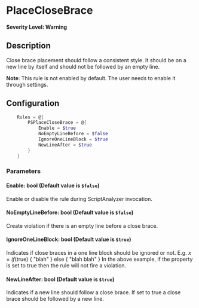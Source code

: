 # PlaceCloseBrace

**Severity Level: Warning**

## Description

Close brace placement should follow a consistent style. It should be on a new line by itself and should not be followed by an empty line.

**Note**: This rule is not enabled by default. The user needs to enable it through settings.

## Configuration

```powershell
    Rules = @{
        PSPlaceCloseBrace = @{
            Enable = $true
            NoEmptyLineBefore = $false
            IgnoreOneLineBlock = $true
            NewLineAfter = $true
        }
    }
```

### Parameters

#### Enable: bool (Default value is `$false`)

Enable or disable the rule during ScriptAnalyzer invocation.

#### NoEmptyLineBefore: bool (Default value is `$false`)

Create violation if there is an empty line before a close brace.

#### IgnoreOneLineBlock: bool (Default value is `$true`)

Indicates if close braces in a one line block should be ignored or not.
E.g. $x = if ($true) { "blah" } else { "blah blah" }
In the above example, if the property is set to true then the rule will not fire a violation.

#### NewLineAfter: bool (Default value is `$true`)

Indicates if a new line should follow a close brace. If set to true a close brace should be followed by a new line.
